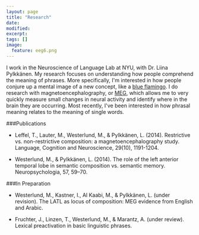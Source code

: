 ```yaml
---
layout: page
title: "Research"
date: 
modified:
excerpt:
tags: []
image:
  feature: eeg6.png
---
```


I work in the Neuroscience of Language Lab at NYU, with Dr. Liina Pylkkänen. My research focuses on understanding how people comprehend the meaning of phrases. More specifically, I'm interested in how people conjure up a mental image of a new concept, like a [blue flamingo](https://www.google.com/search?q=blue+flamingo&espv=2&biw=1164&bih=597&source=lnms&tbm=isch&sa=X&ei=kZNmVObPAezGsQTm0IJ4&ved=0CAYQ_AUoAQ#tbm=isch&q=blue+flamingo&imgdii=_). I do research with magnetoencephalography, or [MEG](http://en.wikipedia.org/wiki/Magnetoencephalography), which allows me to very quickly measure small changes in neural activity and identify where in the brain they are occurring. Most recently, I've been interested in how phrasal meaning relates to the meaning of single words. 

###Publications

* Leffel, T., Lauter, M., Westerlund, M., & Pylkkänen, L. (2014). Restrictive vs. non-restrictive composition: a magnetoencephalography study. Language, Cognition and Neuroscience, 29(10), 1191-1204. 

* Westerlund, M., & Pylkkänen, L. (2014). The role of the left anterior temporal lobe in semantic composition vs. semantic memory. Neuropsychologia, 57, 59–70.

###In Preparation

* Westerlund, M., Kastner, I., Al Kaabi, M., & Pylkkänen, L. (under revision). The LATL as locus of composition: MEG evidence from English and Arabic.

* Fruchter, J., Linzen, T., Westerlund, M., & Marantz, A. (under review). Lexical preactivation in basic linguistic phrases. 